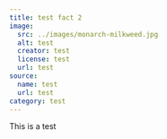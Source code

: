 ```yaml
---
title: test fact 2
image:
  src: ../images/monarch-milkweed.jpg
  alt: test
  creator: test
  license: test
  url: test
source:
  name: test
  url: test
category: test
---
```

This is a test